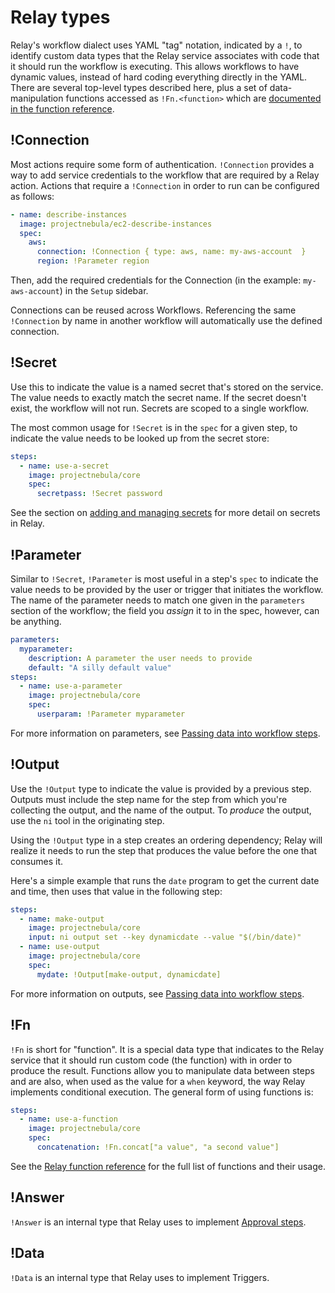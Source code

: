 # Relay types

Relay's workflow dialect uses YAML "tag" notation, indicated by a `!`, to identify custom data types that the Relay service associates with code that it should run the workflow is executing. This allows workflows to have dynamic values, instead of hard coding everything directly in the YAML.  There are several top-level types described here, plus a set of data-manipulation functions accessed as `!Fn.<function>` which are [documented in the function reference](relay-functions.md).

## !Connection

Most actions require some form of authentication. `!Connection` provides a way to add service credentials to the workflow that are required by a Relay action. Actions that require a `!Connection` in order to run can be configured as follows: 

```yaml
- name: describe-instances
  image: projectnebula/ec2-describe-instances
  spec:
    aws: 
      connection: !Connection { type: aws, name: my-aws-account  } 
      region: !Parameter region
```

Then, add the required credentials for the Connection (in the example: `my-aws-account`) in the `Setup` sidebar. 

Connections can be reused across Workflows. Referencing the same `!Connection` by name in another workflow will automatically use the defined connection.  

## !Secret

Use this to indicate the value is a named secret that's stored on the service. The value needs to exactly match the secret name. If the secret doesn't exist, the workflow will not run. Secrets are scoped to a single workflow.

The most common usage for `!Secret` is in the `spec` for a given step, to indicate the value needs to be looked up from the secret store:

```yaml
steps:
  - name: use-a-secret
    image: projectnebula/core
    spec:
      secretpass: !Secret password
```

See the section on [adding and managing secrets](../using-workflows/adding-secrets.md) for more detail on secrets in Relay. 


## !Parameter

Similar to `!Secret`, `!Parameter` is most useful in a step's `spec` to indicate the value needs to be provided by the user or trigger that initiates the workflow. The name of the parameter needs to match one given in the `parameters` section of the workflow; the field you _assign_ it to in the spec, however, can be anything.

```yaml
parameters:
  myparameter:
    description: A parameter the user needs to provide
    default: "A silly default value"
steps:
  - name: use-a-parameter
    image: projectnebula/core
    spec:
      userparam: !Parameter myparameter
```

For more information on parameters, see [Passing data into workflow steps](../using-workflows/passing-data-into-workflow-steps.md).

## !Output

Use the `!Output` type to indicate the value is provided by a previous step. Outputs must include the step name for the step from which you're collecting the output, and the name of the output. To _produce_ the output, use the `ni` tool in the originating step. 

Using the `!Output` type in a step creates an ordering dependency; Relay will realize it needs to run the step that produces the value before the one that consumes it.

Here's a simple example that runs the `date` program to get the current date and time, then uses that value in the following step:

```yaml
steps:
  - name: make-output
    image: projectnebula/core
    input: ni output set --key dynamicdate --value "$(/bin/date)"
  - name: use-output
    image: projectnebula/core
    spec:
      mydate: !Output[make-output, dynamicdate]
```

For more information on outputs, see [Passing data into workflow steps](../using-workflows/passing-data-into-workflow-steps.md). 

## !Fn

`!Fn` is short for "function". It is a special data type that indicates to the Relay service that it should run custom code (the function) with in order to produce the result. Functions allow you to manipulate data between steps and are also, when used as the value for a `when` keyword, the way Relay implements conditional execution. The general form of using functions is:

```yaml
steps:
  - name: use-a-function
    image: projectnebula/core
    spec:
      concatenation: !Fn.concat["a value", "a second value"] 
```

See the [Relay function reference](relay-functions.md) for the full list of functions and their usage.

## !Answer

`!Answer` is an internal type that Relay uses to implement [Approval steps](../adding-an-approval-step.md).

## !Data

`!Data` is an internal type that Relay uses to implement Triggers.
